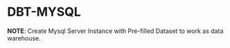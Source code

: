 # DBT-MYSQL

**NOTE**: Create Mysql Server Instance with Pre-filled Dataset to work as data warehouse.
